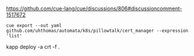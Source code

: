 https://github.com/cue-lang/cue/discussions/806#discussioncomment-1517672

```
cue export --out yaml github.com/uhthomas/automata/k8s/pillowtalk/cert_manager --expression 'list'
```

kapp deploy -a crt -f .
